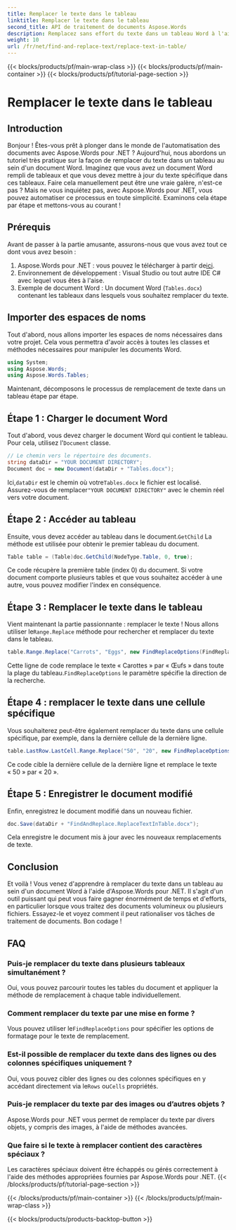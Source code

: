 ```yaml
---
title: Remplacer le texte dans le tableau
linktitle: Remplacer le texte dans le tableau
second_title: API de traitement de documents Aspose.Words
description: Remplacez sans effort du texte dans un tableau Word à l'aide d'Aspose.Words pour .NET avec ce guide détaillé étape par étape.
weight: 10
url: /fr/net/find-and-replace-text/replace-text-in-table/
---
```


{{< blocks/products/pf/main-wrap-class >}}
{{< blocks/products/pf/main-container >}}
{{< blocks/products/pf/tutorial-page-section >}}

# Remplacer le texte dans le tableau

## Introduction

Bonjour ! Êtes-vous prêt à plonger dans le monde de l'automatisation des documents avec Aspose.Words pour .NET ? Aujourd'hui, nous abordons un tutoriel très pratique sur la façon de remplacer du texte dans un tableau au sein d'un document Word. Imaginez que vous avez un document Word rempli de tableaux et que vous devez mettre à jour du texte spécifique dans ces tableaux. Faire cela manuellement peut être une vraie galère, n'est-ce pas ? Mais ne vous inquiétez pas, avec Aspose.Words pour .NET, vous pouvez automatiser ce processus en toute simplicité. Examinons cela étape par étape et mettons-vous au courant !

## Prérequis

Avant de passer à la partie amusante, assurons-nous que vous avez tout ce dont vous avez besoin :

1.  Aspose.Words pour .NET : vous pouvez le télécharger à partir de[ici](https://releases.aspose.com/words/net/).
2. Environnement de développement : Visual Studio ou tout autre IDE C# avec lequel vous êtes à l'aise.
3. Exemple de document Word : Un document Word (`Tables.docx`) contenant les tableaux dans lesquels vous souhaitez remplacer du texte.

## Importer des espaces de noms

Tout d'abord, nous allons importer les espaces de noms nécessaires dans votre projet. Cela vous permettra d'avoir accès à toutes les classes et méthodes nécessaires pour manipuler les documents Word.

```csharp
using System;
using Aspose.Words;
using Aspose.Words.Tables;
```

Maintenant, décomposons le processus de remplacement de texte dans un tableau étape par étape.

## Étape 1 : Charger le document Word

 Tout d'abord, vous devez charger le document Word qui contient le tableau. Pour cela, utilisez l'`Document` classe.

```csharp
// Le chemin vers le répertoire des documents.
string dataDir = "YOUR DOCUMENT DIRECTORY";
Document doc = new Document(dataDir + "Tables.docx");
```

 Ici,`dataDir` est le chemin où votre`Tables.docx` le fichier est localisé. Assurez-vous de remplacer`"YOUR DOCUMENT DIRECTORY"` avec le chemin réel vers votre document.

## Étape 2 : Accéder au tableau

 Ensuite, vous devez accéder au tableau dans le document.`GetChild` La méthode est utilisée pour obtenir le premier tableau du document.

```csharp
Table table = (Table)doc.GetChild(NodeType.Table, 0, true);
```

Ce code récupère la première table (index 0) du document. Si votre document comporte plusieurs tables et que vous souhaitez accéder à une autre, vous pouvez modifier l'index en conséquence.

## Étape 3 : Remplacer le texte dans le tableau

 Vient maintenant la partie passionnante : remplacer le texte ! Nous allons utiliser le`Range.Replace` méthode pour rechercher et remplacer du texte dans le tableau.

```csharp
table.Range.Replace("Carrots", "Eggs", new FindReplaceOptions(FindReplaceDirection.Forward));
```

 Cette ligne de code remplace le texte « Carottes » par « Œufs » dans toute la plage du tableau.`FindReplaceOptions` le paramètre spécifie la direction de la recherche.

## Étape 4 : remplacer le texte dans une cellule spécifique

Vous souhaiterez peut-être également remplacer du texte dans une cellule spécifique, par exemple, dans la dernière cellule de la dernière ligne.

```csharp
table.LastRow.LastCell.Range.Replace("50", "20", new FindReplaceOptions(FindReplaceDirection.Forward));
```

Ce code cible la dernière cellule de la dernière ligne et remplace le texte « 50 » par « 20 ».

## Étape 5 : Enregistrer le document modifié

Enfin, enregistrez le document modifié dans un nouveau fichier.

```csharp
doc.Save(dataDir + "FindAndReplace.ReplaceTextInTable.docx");
```

Cela enregistre le document mis à jour avec les nouveaux remplacements de texte.

## Conclusion

Et voilà ! Vous venez d'apprendre à remplacer du texte dans un tableau au sein d'un document Word à l'aide d'Aspose.Words pour .NET. Il s'agit d'un outil puissant qui peut vous faire gagner énormément de temps et d'efforts, en particulier lorsque vous traitez des documents volumineux ou plusieurs fichiers. Essayez-le et voyez comment il peut rationaliser vos tâches de traitement de documents. Bon codage !

## FAQ

### Puis-je remplacer du texte dans plusieurs tableaux simultanément ?
Oui, vous pouvez parcourir toutes les tables du document et appliquer la méthode de remplacement à chaque table individuellement.

### Comment remplacer du texte par une mise en forme ?
 Vous pouvez utiliser le`FindReplaceOptions` pour spécifier les options de formatage pour le texte de remplacement.

### Est-il possible de remplacer du texte dans des lignes ou des colonnes spécifiques uniquement ?
 Oui, vous pouvez cibler des lignes ou des colonnes spécifiques en y accédant directement via le`Rows` ou`Cells` propriétés.

### Puis-je remplacer du texte par des images ou d’autres objets ?
Aspose.Words pour .NET vous permet de remplacer du texte par divers objets, y compris des images, à l'aide de méthodes avancées.

### Que faire si le texte à remplacer contient des caractères spéciaux ?
Les caractères spéciaux doivent être échappés ou gérés correctement à l'aide des méthodes appropriées fournies par Aspose.Words pour .NET.
{{< /blocks/products/pf/tutorial-page-section >}}

{{< /blocks/products/pf/main-container >}}
{{< /blocks/products/pf/main-wrap-class >}}

{{< blocks/products/products-backtop-button >}}
